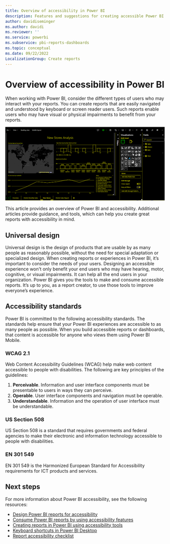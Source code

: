 ```yaml
---
title: Overview of accessibility in Power BI
description: Features and suggestions for creating accessible Power BI Desktop reports including Web Content Accessibility Guidelines (WCAG)
author: davidiseminger
ms.author: davidi
ms.reviewer: ''
ms.service: powerbi
ms.subservice: pbi-reports-dashboards
ms.topic: conceptual
ms.date: 09/22/2022
LocalizationGroup: Create reports
---
```


# Overview of accessibility in Power BI

When working with Power BI, consider the different types of users who may interact with your reports. You can create reports that are easily navigated and understood by keyboard or screen reader users. Such reports enable users who may have visual or physical impairments to benefit from your reports.

![Screenshot showing a high-contrast color setting in Power BI service.](media/desktop-accessibility/accessibility-05b.png)

This article provides an overview of Power BI and accessibility. Additional articles provide guidance, and tools, which can help you create great reports with accessibility in mind.

## Universal design

Universal design is the design of products that are usable by as many people as reasonably possible, without the need for special adaptation or specialized design. When creating reports or experiences in Power BI, it’s important to consider the needs of your users. Designing an accessible experience won't only benefit your end users who may have hearing, motor, cognitive, or visual impairments. It can help all the end users in your organization. Power BI gives you the tools to make and consume accessible reports. It’s up to you, as a report creator, to use those tools to improve everyone’s experience.

## Accessibility standards

Power BI is committed to the following accessibility standards. The standards help ensure that your Power BI experiences are accessible to as many people as possible. When you build accessible reports or dashboards, that content is accessible for anyone who views them using Power BI Mobile.

### WCAG 2.1

Web Content Accessibility Guidelines (WCAG) help make web content accessible to people with disabilities. The following are key principles of the guidelines:

1. **Perceivable**. Information and user interface components must be presentable to users in ways they can perceive.
2. **Operable**. User interface components and navigation must be operable.
3. **Understandable**. Information and the operation of user interface must be understandable.

### US Section 508

US Section 508 is a standard that requires governments and federal agencies to make their electronic and information technology accessible to people with disabilities.

### EN 301 549

EN 301 549 is the Harmonized European Standard for Accessibility requirements for ICT products and services.  

## Next steps

For more information about Power BI accessibility, see the following resources:

* [Design Power BI reports for accessibility](desktop-accessibility-creating-reports.md)
* [Consume Power BI reports by using accessibility features](desktop-accessibility-consuming-tools.md)
* [Creating reports in Power BI using accessibility tools](desktop-accessibility-creating-tools.md)
* [Keyboard shortcuts in Power BI Desktop](desktop-accessibility-keyboard-shortcuts.md)
* [Report accessibility checklist](desktop-accessibility-creating-reports.md#report-accessibility-checklist)
